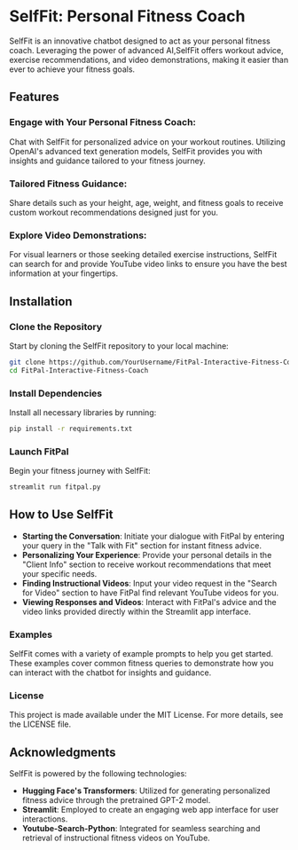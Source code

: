 # SelfFit: Personal Fitness Coach
SelfFit is an innovative chatbot designed to act as your personal fitness coach. Leveraging the power of advanced AI,SelfFit offers workout advice, exercise recommendations, and video demonstrations, making it easier than ever to achieve your fitness goals.

## Features
### Engage with Your Personal Fitness Coach:
Chat with SelfFit for personalized advice on your workout routines. Utilizing OpenAI's advanced text generation models, SelfFit provides you with insights and guidance tailored to your fitness journey.

### Tailored Fitness Guidance:
Share details such as your height, age, weight, and fitness goals to receive custom workout recommendations designed just for you.

### Explore Video Demonstrations:
For visual learners or those seeking detailed exercise instructions, SelfFit can search for and provide YouTube video links to ensure you have the best information at your fingertips.

## Installation

### Clone the Repository

Start by cloning the SelfFit repository to your local machine:

```bash
git clone https://github.com/YourUsername/FitPal-Interactive-Fitness-Coach.git
cd FitPal-Interactive-Fitness-Coach
```

### Install Dependencies
Install all necessary libraries by running:

```bash
pip install -r requirements.txt
```

### Launch FitPal
Begin your fitness journey with SelfFit:

```bash
streamlit run fitpal.py
```
## How to Use SelfFit
- **Starting the Conversation**: Initiate your dialogue with FitPal by entering your query in the "Talk with Fit" section for instant fitness advice.
- **Personalizing Your Experience**: Provide your personal details in the "Client Info" section to receive workout recommendations that meet your specific needs.
- **Finding Instructional Videos**: Input your video request in the "Search for Video" section to have FitPal find relevant YouTube videos for you.
- **Viewing Responses and Videos**: Interact with FitPal's advice and the video links provided directly within the Streamlit app interface.

### Examples
SelfFit comes with a variety of example prompts to help you get started. These examples cover common fitness queries to demonstrate how you can interact with the chatbot for insights and guidance.

### License
This project is made available under the MIT License. For more details, see the LICENSE file.

## Acknowledgments

SelfFit is powered by the following technologies:

- **Hugging Face's Transformers**: Utilized for generating personalized fitness advice through the pretrained GPT-2 model.
- **Streamlit**: Employed to create an engaging web app interface for user interactions.
- **Youtube-Search-Python**: Integrated for seamless searching and retrieval of instructional fitness videos on YouTube.
